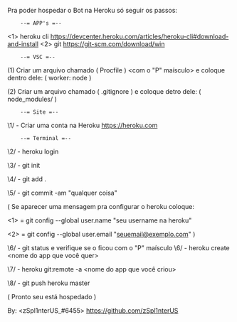 Pra poder hospedar o Bot na Heroku só seguir os passos:

        --= APP's =--

<1> heroku cli <https://devcenter.heroku.com/articles/heroku-cli#download-and-install>
<2> git <https://git-scm.com/download/win>

        --= VSC =--
    
(1) Criar um arquivo chamado ( Procfile ) <com o "P" maísculo> e coloque dentro dele: ( worker: node <seu arquivo principal> )

(2) Criar um arquivo chamado ( .gitignore ) e coloque detro dele: ( node_modules/ )

        --= Site =--

\1/ - Criar uma conta na Heroku <https://heroku.com>

        --= Terminal =--

\2/ - heroku login

\3/ - git init

\4/ - git add .

\5/ - git commit -am "qualquer coisa"

( Se aparecer uma mensagem pra configurar o heroku coloque: 

<1> = git config --global user.name "seu username na heroku"

<2> = git config --global user.email "seuemail@exemplo.com" )

\6/ - git status e verifique se o <Procfile> ficou com o "P" maísculo
\6/ - heroku create <nome do app que você quer>

\7/ - heroku git:remote -a <nome do app que você criou>

\8/ - git push heroku master

( Pronto seu <APP> está hospedado )

By: <zSpl1nterUS_#6455> <https://github.com/zSpl1nterUS>
